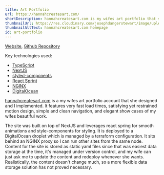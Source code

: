 ```yaml
---
title: Art Portfolio
url: https://hannahcreatesart.com/
shortDescription: hannahcreatesart.com is my wifes art portfolio that she designed and I implemented/deployed.
thumbnailUrl: https://res.cloudinary.com/josephdangerstewart/image/upload/c_scale,q_auto:good,w_500/v1613422013/joseph-likes-code/hannah-creates-art/hannah-creates-art-thumbnail.png
thumbnailAltText: hannahcreatesart.com homepage
id: art-portfolio
---
```


[Website](http://hannahcreatesart.com/), [Github Repository](https://github.com/josephdangerstewart/hannah-creates-art)

Key technologies used:

* [TypeScript](https://www.typescriptlang.org/)
* [NextJS](https://nextjs.org/)
* [styled-components](https://styled-components.com/)
* [React Sprint](https://www.react-spring.dev/)
* [NGINX](https://www.nginx.com/)
* [DigitalOcean](https://www.digitalocean.com/)

[hannahcreatesart.com](http://hannahcreatesart.com/) is a my wifes art portfolio account that she designed and I implemented. It features very fast load times, satisfying yet restrained motion design, simple and clean navigation, and elegant show cases of my wifes beautiful work.

The site was built on top of NextJS and leverages react spring for smooth animations and style-components for styling. It is deployed to a DigitalOcean droplet which is managed by a terraform configuration. It sits behind an NGINX proxy so I can run other sites from the same node. Content for the site is stored as static yaml files since that was easiest data storage at the time, it's managed under version control, and my wife can just ask me to update the content and redeploy whenever she wants. Realistically, the content doesn't change much, so a more flexible data storage solution has not proved necessary.

